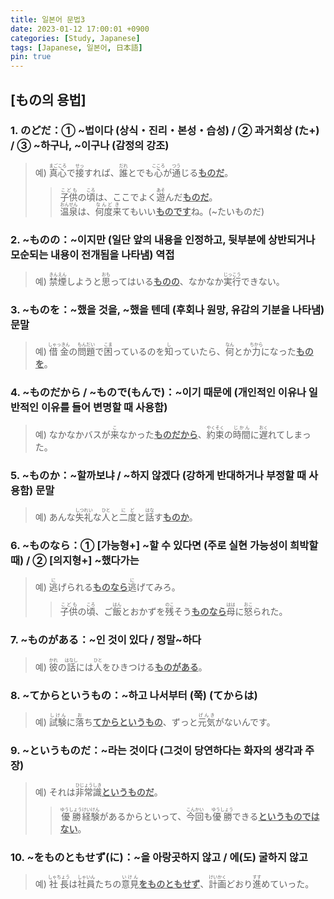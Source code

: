 ```yaml
---
title: 일본어 문법3
date: 2023-01-12 17:00:01 +0900
categories: [Study, Japanese]
tags: [Japanese, 일본어, 日本語]
pin: true
---
```

## [もの의 용법] <br>

### 1. のどだ：① ~법이다 (상식・진리・본성・습성) / ② 과거회상 (た+) / ③ ~하구나, ~이구나 (감정의 강조) <br>
> 예) <ruby>真心<rp>(</rp><rt>まごころ</rt><rp>)</rp></ruby>で<ruby>接<rp>(</rp><rt>せっ</rt><rp>)</rp></ruby>すれば、<ruby>誰<rp>(</rp><rt>だれ</rt><rp>)</rp></ruby>とでも<ruby>心<rp>(</rp><rt>こころ</rt><rp>)</rp></ruby>が<ruby>通<rp>(</rp><rt>つう</rt><rp>)</rp></ruby>じる<U><strong>ものだ</strong></U>。<br>
>> <ruby>子供<rp>(</rp><rt>こども</rt><rp>)</rp></ruby>の<ruby>頃<rp>(</rp><rt>ころ</rt><rp>)</rp></ruby>は、ここでよく<ruby>遊<rp>(</rp><rt>あそ</rt><rp>)</rp></ruby>んだ<U><strong>ものだ</strong></U>。<br>
<ruby>温泉<rp>(</rp><rt>おんせん</rt><rp>)</rp></ruby>は、<ruby>何度<rp>(</rp><rt>なんど</rt><rp>)</rp></ruby><ruby>来<rp>(</rp><rt>き</rt><rp>)</rp></ruby>てもいい<U><strong>ものです</strong></U>ね。(~たいものだ)

### 2. ~ものの：~이지만 (일단 앞의 내용을 인정하고, 뒷부분에 상반되거나 모순되는 내용이 전개됨을 나타냄) 역접 <br>
> 예) <ruby>禁煙<rp>(</rp><rt>きんえん</rt><rp>)</rp></ruby>しようと<ruby>思<rp>(</rp><rt>おも</rt><rp>)</rp></ruby>ってはいる<U><strong>ものの</strong></U>、なかなか<ruby>実行<rp>(</rp><rt>じっこう</rt><rp>)</rp></ruby>できない。

### 3. ~ものを：~했을 것을, ~했을 텐데 (후회나 원망, 유감의 기분을 나타냄) 문말 <br>
> 예) <ruby>借金<rp>(</rp><rt>しゃっきん</rt><rp>)</rp></ruby>の<ruby>問題<rp>(</rp><rt>もんだい</rt><rp>)</rp></ruby>で<ruby>困<rp>(</rp><rt>こま</rt><rp>)</rp></ruby>っているのを<ruby>知<rp>(</rp><rt>し</rt><rp>)</rp></ruby>っていたら、<ruby>何<rp>(</rp><rt>なん</rt><rp>)</rp></ruby>とか<ruby>力<rp>(</rp><rt>ちから</rt><rp>)</rp></ruby>になった<U><strong>ものを</strong></U>。

### 4. ~ものだから / ~もので(もんで)：~이기 때문에 (개인적인 이유나 일반적인 이유를 들어 변명할 때 사용함) <br>
> 예) なかなかバスが<ruby>来<rp>(</rp><rt>こ</rt><rp>)</rp></ruby>なかった<U><strong>ものだから</strong></U>、<ruby>約束<rp>(</rp><rt>やくそく</rt><rp>)</rp></ruby>の<ruby>時間<rp>(</rp><rt>じかん</rt><rp>)</rp></ruby>に<ruby>遅<rp>(</rp><rt>おく</rt><rp>)</rp></ruby>れてしまった。

### 5. ~ものか：~할까보냐 / ~하지 않겠다 (강하게 반대하거나 부정할 때 사용함) 문말 <br>
> 예) あんな<ruby>失礼<rp>(</rp><rt>しつれい</rt><rp>)</rp></ruby>な<ruby>人<rp>(</rp><rt>ひと</rt><rp>)</rp></ruby>と<ruby>二度<rp>(</rp><rt>にど</rt><rp>)</rp></ruby>と<ruby>話<rp>(</rp><rt>はな</rt><rp>)</rp></ruby>す<U><strong>ものか</strong></U>。

### 6. ~ものなら：① [가능형+] ~할 수 있다면 (주로 실현 가능성이 희박할 때) / ② [의지형+] ~했다가는 <br>
> 예) <ruby>逃<rp>(</rp><rt>に</rt><rp>)</rp></ruby>げられる<U><strong>ものなら</strong></U><ruby>逃<rp>(</rp><rt>に</rt><rp>)</rp></ruby>げてみろ。
>> <ruby>子供<rp>(</rp><rt>こども</rt><rp>)</rp></ruby>の<ruby>頃<rp>(</rp><rt>ころ</rt><rp>)</rp></ruby>、ご<ruby>飯<rp>(</rp><rt>はん</rt><rp>)</rp></ruby>とおかずを<ruby>残<rp>(</rp><rt>のこ</rt><rp>)</rp></ruby>そう<U><strong>ものなら</strong></U><ruby>母<rp>(</rp><rt>はは</rt><rp>)</rp></ruby>に<ruby>怒<rp>(</rp><rt>おこ</rt><rp>)</rp></ruby>られた。

### 7. ~ものがある：~인 것이 있다 / 정말~하다 <br>
> 예) <ruby>彼<rp>(</rp><rt>かれ</rt><rp>)</rp></ruby>の<ruby>話<rp>(</rp><rt>はなし</rt><rp>)</rp></ruby>には<ruby>人<rp>(</rp><rt>ひと</rt><rp>)</rp></ruby>をひきつける<U><strong>ものがある</strong></U>。

### 8. ~てからというもの：~하고 나서부터 (쭉) (てからは) <br>
> 예) <ruby>試験<rp>(</rp><rt>しけん</rt><rp>)</rp></ruby>に<ruby>落<rp>(</rp><rt>お</rt><rp>)</rp></ruby>ち<U><strong>てからというもの</strong></U>、ずっと<ruby>元気<rp>(</rp><rt>げんき</rt><rp>)</rp></ruby>がないんです。

### 9. ~というものだ：~라는 것이다 (그것이 당연하다는 화자의 생각과 주장) <br>
> 예) それは<ruby>非常識<rp>(</rp><rt>ひじょうしき</rt><rp>)</rp></ruby><U><strong>というものだ</strong></U>。
>> <ruby>優勝<rp>(</rp><rt>ゆうしょう</rt><rp>)</rp></ruby><ruby>経験<rp>(</rp><rt>けいけん</rt><rp>)</rp></ruby>があるからといって、<ruby>今回<rp>(</rp><rt>こんかい</rt><rp>)</rp></ruby>も<ruby>優勝<rp>(</rp><rt>ゆうしょう</rt><rp>)</rp></ruby>できる<U><strong>というものではない</strong></U>。

### 10. ~をものともせず(に)：~을 아랑곳하지 않고 / 에(도) 굴하지 않고 <br>
> 예) <ruby>社長<rp>(</rp><rt>しゃちょう</rt><rp>)</rp></ruby>は<ruby>社員<rp>(</rp><rt>しゃいん</rt><rp>)</rp></ruby>たちの<ruby>意見<rp>(</rp><rt>いけん</rt><rp>)</rp></ruby><U><strong>をものともせず</strong></U>、<ruby>計画<rp>(</rp><rt>けいかく</rt><rp>)</rp></ruby>どおり<ruby>進<rp>(</rp><rt>すす</rt><rp>)</rp></ruby>めていった。


